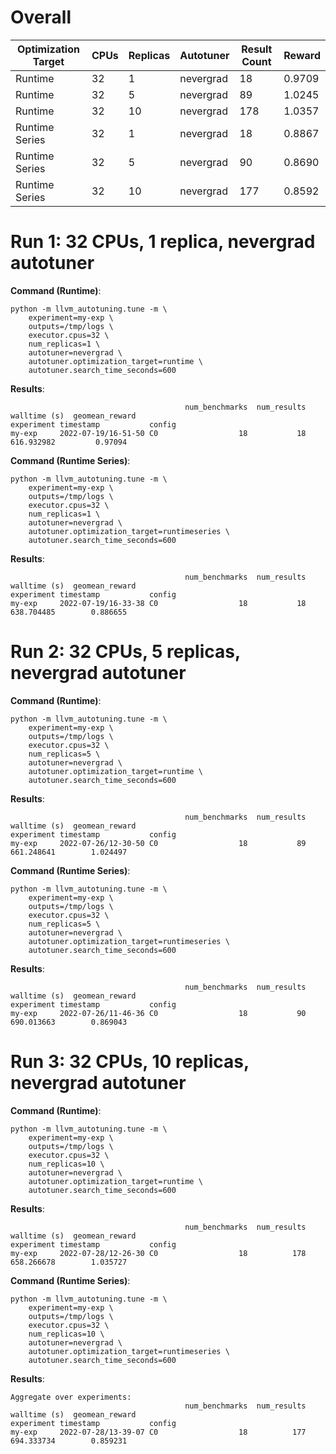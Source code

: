 # Overall

| Optimization Target | CPUs | Replicas | Autotuner | Result Count | Reward |
|---------------------|------|----------|-----------|--------------|--------|
| Runtime             | 32   | 1        | nevergrad | 18           | 0.9709 |
| Runtime             | 32   | 5        | nevergrad | 89           | 1.0245 |
| Runtime             | 32   | 10       | nevergrad | 178          | 1.0357 |
| Runtime Series      | 32   | 1        | nevergrad | 18           | 0.8867 |
| Runtime Series      | 32   | 5        | nevergrad | 90           | 0.8690 |
| Runtime Series      | 32   | 10       | nevergrad | 177          | 0.8592 |


# Run 1: 32 CPUs, 1 replica, nevergrad autotuner

**Command (Runtime)**:

```
python -m llvm_autotuning.tune -m \
    experiment=my-exp \
    outputs=/tmp/logs \
    executor.cpus=32 \
    num_replicas=1 \
    autotuner=nevergrad \
    autotuner.optimization_target=runtime \
    autotuner.search_time_seconds=600
```

**Results**:

```
                                       num_benchmarks  num_results  walltime (s)  geomean_reward
experiment timestamp           config
my-exp     2022-07-19/16-51-50 C0                  18           18    616.932982         0.97094
```


**Command (Runtime Series)**:

```
python -m llvm_autotuning.tune -m \
    experiment=my-exp \
    outputs=/tmp/logs \
    executor.cpus=32 \
    num_replicas=1 \
    autotuner=nevergrad \
    autotuner.optimization_target=runtimeseries \
    autotuner.search_time_seconds=600
```

**Results**:

```
                                       num_benchmarks  num_results  walltime (s)  geomean_reward
experiment timestamp           config
my-exp     2022-07-19/16-33-38 C0                  18           18    638.704485        0.886655
```


# Run 2: 32 CPUs, 5 replicas, nevergrad autotuner

**Command (Runtime)**:

```
python -m llvm_autotuning.tune -m \
    experiment=my-exp \
    outputs=/tmp/logs \
    executor.cpus=32 \
    num_replicas=5 \
    autotuner=nevergrad \
    autotuner.optimization_target=runtime \
    autotuner.search_time_seconds=600
```

**Results**:

```
                                       num_benchmarks  num_results  walltime (s)  geomean_reward
experiment timestamp           config
my-exp     2022-07-26/12-30-50 C0                  18           89    661.248641        1.024497
```


**Command (Runtime Series)**:

```
python -m llvm_autotuning.tune -m \
    experiment=my-exp \
    outputs=/tmp/logs \
    executor.cpus=32 \
    num_replicas=5 \
    autotuner=nevergrad \
    autotuner.optimization_target=runtimeseries \
    autotuner.search_time_seconds=600
```

**Results**:

```
                                       num_benchmarks  num_results  walltime (s)  geomean_reward
experiment timestamp           config
my-exp     2022-07-26/11-46-36 C0                  18           90    690.013663        0.869043
```


# Run 3: 32 CPUs, 10 replicas, nevergrad autotuner

**Command (Runtime)**:

```
python -m llvm_autotuning.tune -m \
    experiment=my-exp \
    outputs=/tmp/logs \
    executor.cpus=32 \
    num_replicas=10 \
    autotuner=nevergrad \
    autotuner.optimization_target=runtime \
    autotuner.search_time_seconds=600
```

**Results**:

```
                                       num_benchmarks  num_results  walltime (s)  geomean_reward
experiment timestamp           config
my-exp     2022-07-28/12-26-30 C0                  18          178    658.266678        1.035727
```


**Command (Runtime Series)**:

```
python -m llvm_autotuning.tune -m \
    experiment=my-exp \
    outputs=/tmp/logs \
    executor.cpus=32 \
    num_replicas=10 \
    autotuner=nevergrad \
    autotuner.optimization_target=runtimeseries \
    autotuner.search_time_seconds=600
```

**Results**:

```
Aggregate over experiments:
                                       num_benchmarks  num_results  walltime (s)  geomean_reward
experiment timestamp           config
my-exp     2022-07-28/13-39-07 C0                  18          177    694.333734        0.859231
```

